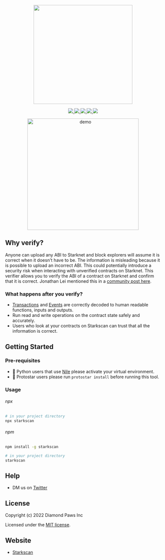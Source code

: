 <!-- logo -->
<p align="center">
  <a href="https://starkscan.co">
    <img width='320' src="https://raw.githubusercontent.com/starkscan/starkscan-verifier/main/docs/logo.svg">
  </a>
</p>

<!-- primary badges -->
<p align="center">
  <a href="https://www.npmjs.com/package/starkscan">
    <img src='https://img.shields.io/npm/v/starkscan' />
  </a>
  <a href="https://www.npmjs.com/package/starkscan">
    <img src='https://img.shields.io/npm/dt/starkscan?color=blueviolet' />
  </a>
  <a href="https://github.com/starkscan/starkscan-verifier/blob/main/LICENSE/">
    <img src="https://img.shields.io/badge/license-MIT-black">
  </a>
  <a href="https://github.com/starkscan/starkscan-verifier/stargazers">
    <img src='https://img.shields.io/github/stars/starkscan/starkscan-verifier?color=yellow' />
  </a>
  <a href="https://starkware.co/">
    <img src="https://img.shields.io/badge/powered_by-StarkWare-navy">
  </a>
</p>

<p align="center">
  <img width="360" src="https://raw.githubusercontent.com/starkscan/starkscan-verifier/main/docs/demo.gif" alt="demo" />
</p>

## Why verify?

Anyone can upload any ABI to Starknet and block explorers will assume it is correct when it doesn't have to be. The information is misleading because it is possible to upload an incorrect ABI. This could potentially introduce a security risk when interacting with unverified contracts on Starknet. This verifier allows you to verify the ABI of a contract on Starknet and confirm that it is correct. Jonathan Lei mentioned this in a [community post here](https://community.starknet.io/t/remove-abi-from-contract-deployment-request-and-get-code-response/308).

### What happens after you verify?

- [Transactions](https://starkscan.co/txs) and [Events](https://starkscan.co/events) are correctly decoded to human readable functions, inputs and outputs.
- Run read and write operations on the contract state safely and accurately.
- Users who look at your contracts on Starkscan can trust that all the information is correct.

## Getting Started

### Pre-requisites

- 🐍 Python users that use [Nile](https://github.com/OpenZeppelin/nile) please activate your virtual environment.
- 🌟 Protostar users please run `protostar install` before running this tool.

### Usage

###### npx

```bash
# in your project directory
npx starkscan
```

###### npm

```bash
npm install -g starkscan

# in your project directory
starkscan
```

## Help

- DM us on [Twitter](https://twitter.com/starkscanco)

## License

Copyright (c) 2022 Diamond Paws Inc

Licensed under the [MIT license](https://github.com/starkscan/starkscan-verifier/blob/main/LICENSE).

## Website

- [Starkscan](https://starkscan.co)
